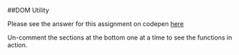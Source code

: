 ##DOM Utility

Please see the answer for this assignment on codepen [here](http://codepen.io/imanuelgittens/pen/GWNdxv)

Un-comment the sections at the bottom one at a time to see the functions in action.